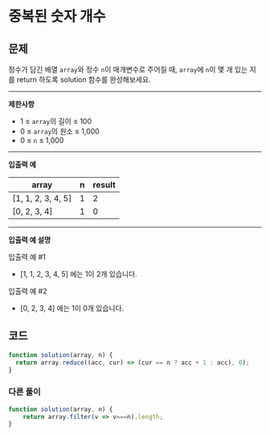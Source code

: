# 중복된 숫자 개수

## **문제**

정수가 담긴 배열 `array`와 정수 `n`이 매개변수로 주어질 때, `array`에 `n`이 몇 개 있는 지를 return 하도록 solution 함수를 완성해보세요.

***

**제한사항**

* 1 ≤ `array`의 길이 ≤ 100
* 0 ≤ `array`의 원소 ≤ 1,000
* 0 ≤ `n` ≤ 1,000

***

**입출력 예**

| array               | n | result |
| ------------------- | - | ------ |
| \[1, 1, 2, 3, 4, 5] | 1 | 2      |
| \[0, 2, 3, 4]       | 1 | 0      |

***

**입출력 예 설명**

입출력 예 #1

* \[1, 1, 2, 3, 4, 5] 에는 1이 2개 있습니다.

입출력 예 #2

* \[0, 2, 3, 4] 에는 1이 0개 있습니다.



## 코드

```javascript
function solution(array, n) {
  return array.reduce((acc, cur) => (cur == n ? acc + 1 : acc), 0);
}
```

### 다른 풀이

```javascript
function solution(array, n) {
    return array.filter(v => v===n).length;
}
```
